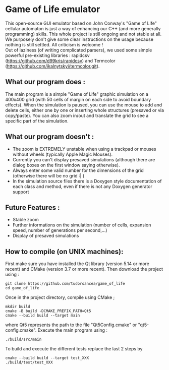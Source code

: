 # Game of Life emulator

This open-source GUI emulator based on John Conway's "Game of Life" cellular automaton is just a way of enhancing our C++ (and more generally programming) skills. This whole project is still ongoing and not stable at all. We purposely don't give some clear instructions on the usage because nothing is still settled. All criticism is welcome !\
Out of laziness (of writing complicated parsers), we used some simple powerful pre-existing libraries : rapidcsv (https://github.com/d99kris/rapidcsv) and Termcolor (https://github.com/ikalnytskyi/termcolor.git).

## What our program does :
The main program is a simple "Game of Life" graphic simulation on a 400x400 grid (with 50 cells of margin on each side to avoid boundary effects). When the simulation is paused, you can use the mouse to add and delete cells, either one by one or inserting whole structures (presaved or via copy/paste). You can also zoom in/out and translate the grid to see a specific part of the simulation.

## What our program doesn't :
- The zoom is EXTREMELY unstable when using a trackpad or mouses without wheels (typically Apple Magic Mouses).
- Currently you can't display presaved simulations (although there are dialog boxes on the first window saying otherwise).
- Always enter some valid number for the dimensions of the grid (otherwise there will be no grid :| )
- In the simulation source files there is a Doxygen style documentation of each class and method, even if there is not any Doxygen generator support


## Future Features :
- Stable zoom
- Further informations on the simulation (number of cells, expansion speed, number of generations per second,…)
- Display of presaved simulations

## How to compile (on UNIX machines):
First make sure you have installed the Qt library (version 5.14 or more recent) and CMake (version 3.7 or more recent). Then download the project using :
```
git clone https://github.com/tudoroancea/game_of_life
cd game_of_life
```
Once in the project directory, compile using CMake ;
```
mkdir build
cmake -B build -DCMAKE_PREFIX_PATH=Qt5
cmake --build build --target main
```
where Qt5 represents the path to the file "Qt5Config.cmake" or "qt5-config.cmake". Execute the main program using :
```
./build/src/main
```
To build and execute the different tests replace the last 2 steps by
```
cmake --build build --target test_XXX
./build/test/test_XXX
```
